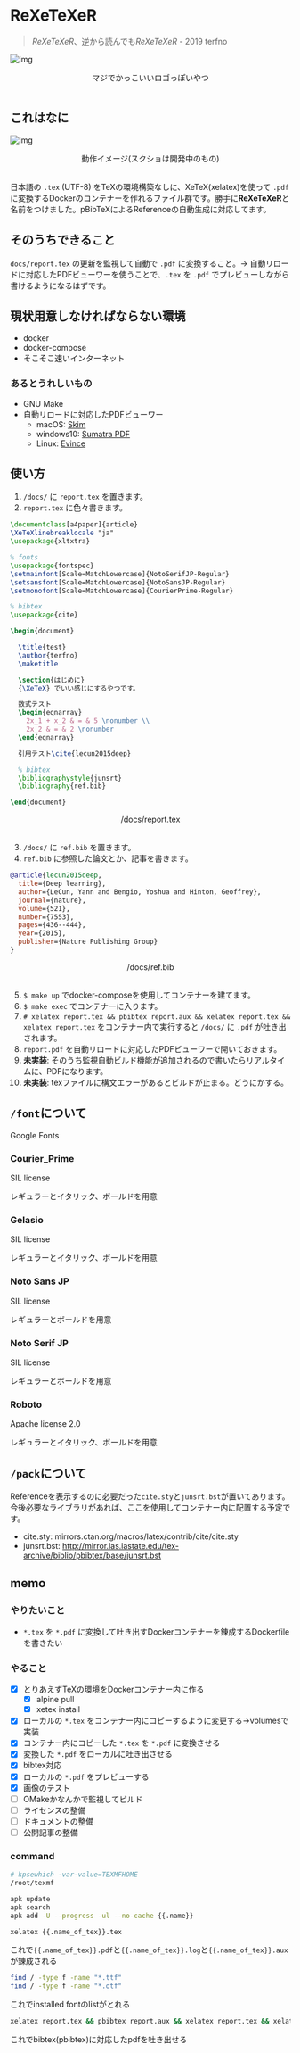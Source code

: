 # ReXeTeXeR
> *ReXeTeXeR*、逆から読んでも*ReXeTeXeR*  - 2019 terfno

![img](./design/logo.png)
<div style="text-align:center;">マジでかっこいいロゴっぽいやつ</div><br>

## これはなに
![img](design/img.png)
<div style="text-align:center;">動作イメージ(スクショは開発中のもの)</div><br>

日本語の `.tex` (UTF-8) をTeXの環境構築なしに、XeTeX(xelatex)を使って `.pdf` に変換するDockerのコンテナーを作れるファイル群です。勝手に**ReXeTeXeR**と名前をつけました。pBibTeXによるReferenceの自動生成に対応してます。

## そのうちできること
`docs/report.tex` の更新を監視して自動で `.pdf` に変換すること。→ 自動リロードに対応したPDFビューワーを使うことで、`.tex` を `.pdf` でプレビューしながら書けるようになるはずです。

## 現状用意しなければならない環境
* docker
* docker-compose
* そこそこ速いインターネット

### あるとうれしいもの
* GNU Make
* 自動リロードに対応したPDFビューワー
  * macOS: [Skim](https://skim-app.sourceforge.io/)
  * windows10: [Sumatra PDF](https://www.sumatrapdfreader.org/)
  * Linux: [Evince](https://wiki.gnome.org/Apps/Evince)

## 使い方
1. `/docs/` に `report.tex` を置きます。
2. `report.tex` に色々書きます。

```tex
\documentclass[a4paper]{article}
\XeTeXlinebreaklocale "ja"
\usepackage{xltxtra}

% fonts
\usepackage{fontspec}
\setmainfont[Scale=MatchLowercase]{NotoSerifJP-Regular}
\setsansfont[Scale=MatchLowercase]{NotoSansJP-Regular}
\setmonofont[Scale=MatchLowercase]{CourierPrime-Regular}

% bibtex
\usepackage{cite}

\begin{document}

  \title{test}
  \author{terfno}
  \maketitle

  \section{はじめに}
  {\XeTeX} でいい感じにするやつです。

  数式テスト
  \begin{eqnarray}
    2x_1 + x_2 & = & 5 \nonumber \\
    2x_2 & = & 2 \nonumber
  \end{eqnarray}

  引用テスト\cite{lecun2015deep}

  % bibtex
  \bibliographystyle{junsrt}
  \bibliography{ref.bib}

\end{document}

```
<div style="text-align:center;"> /docs/report.tex</div><br>

3. `/docs/` に `ref.bib` を置きます。
4. `ref.bib` に参照した論文とか、記事を書きます。

```bib
@article{lecun2015deep,
  title={Deep learning},
  author={LeCun, Yann and Bengio, Yoshua and Hinton, Geoffrey},
  journal={nature},
  volume={521},
  number={7553},
  pages={436--444},
  year={2015},
  publisher={Nature Publishing Group}
}
```
<div style="text-align:center;"> /docs/ref.bib</div><br>

5. `$ make up` でdocker-composeを使用してコンテナーを建てます。
6. `$ make exec` でコンテナーに入ります。
7. `# xelatex report.tex && pbibtex report.aux && xelatex report.tex && xelatex report.tex` をコンテナー内で実行すると `/docs/` に `.pdf` が吐き出されます。
8. `report.pdf` を自動リロードに対応したPDFビューワーで開いておきます。
9. **未実装**: そのうち監視自動ビルド機能が追加されるので書いたらリアルタイムに、PDFになります。
10. **未実装**: texファイルに構文エラーがあるとビルドが止まる。どうにかする。

## `/font`について
Google Fonts

### Courier_Prime
SIL license

レギュラーとイタリック、ボールドを用意

### Gelasio
SIL license

レギュラーとイタリック、ボールドを用意

### Noto Sans JP
SIL license

レギュラーとボールドを用意

### Noto Serif JP
SIL license

レギュラーとボールドを用意

### Roboto
Apache license 2.0

レギュラーとイタリック、ボールドを用意

## `/pack`について
Referenceを表示するのに必要だった`cite.sty`と`junsrt.bst`が置いてあります。今後必要なライブラリがあれば、ここを使用してコンテナー内に配置する予定です。

* cite.sty: mirrors.ctan.org/macros/latex/contrib/cite/cite.sty
* junsrt.bst: http://mirror.las.iastate.edu/tex-archive/biblio/pbibtex/base/junsrt.bst


## memo
### やりたいこと
* `*.tex` を `*.pdf` に変換して吐き出すDockerコンテナーを錬成するDockerfileを書きたい

### やること
* [x] とりあえずTeXの環境をDockerコンテナー内に作る
  * [x] alpine pull
  * [x] xetex install
* [x] ローカルの `*.tex` をコンテナー内にコピーするように変更する→volumesで実装
* [x] コンテナー内にコピーした `*.tex` を `*.pdf` に変換させる
* [x] 変換した `*.pdf` をローカルに吐き出させる
* [x] bibtex対応
* [x] ローカルの `*.pdf` をプレビューする
* [x] 画像のテスト
* [ ] OMakeかなんかで監視してビルド
* [ ] ライセンスの整備
* [ ] ドキュメントの整備
* [ ] 公開記事の整備

### command
```sh
# kpsewhich -var-value=TEXMFHOME
/root/texmf
```

```sh
apk update
apk search
apk add -U --progress -ul --no-cache {{.name}}
```

```sh
xelatex {{.name_of_tex}}.tex
```
これで`{{.name_of_tex}}.pdf`と`{{.name_of_tex}}.log`と`{{.name_of_tex}}.aux`が錬成される

```sh
find / -type f -name "*.ttf"
find / -type f -name "*.otf"
```
これでinstalled fontのlistがとれる

```sh
xelatex report.tex && pbibtex report.aux && xelatex report.tex && xelatex report.tex
```
これでbibtex(pbibtex)に対応したpdfを吐き出せる
